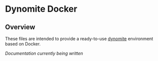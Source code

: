 # Dynomite Docker

## Overview

These files are intended to provide a ready-to-use [dynomite](http://www.dynomitedb.com)
environment based on Docker.


_Documentation currently being written_